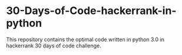 # 30-Days-of-Code-hackerrank-in-python
This repository contains the optimal code written in python 3.0 in hackerrank 30 days of code challenge. 
